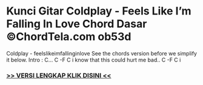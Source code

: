 
 # Kunci Gitar Coldplay - Feels Like I’m Falling In Love Chord Dasar ©ChordTela.com ob53d


Coldplay - feelslikeimfallinginlove See the chords version before we simplify it below. Intro : C... C -F C i know that this could hurt me bad.. C -F C i

###  <a href="https://shortlighzx.web.app?sq=Kunci Gitar Coldplay - Feels Like I’m Falling In Love Chord Dasar ©ChordTela.com"> >> VERSI LENGKAP KLIK DISINI << </a>

